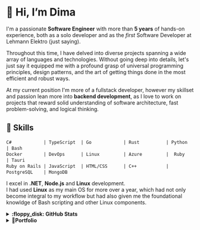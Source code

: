 
# 👋 Hi, I’m Dima

I'm a passionate **Software Engineer** with more than **5 years** of hands-on experience, both as a solo developer and as the *first* Software Developer at Lehmann Elektro (just saying).

Throughout this time, I have delved into diverse projects spanning a wide array of languages and technologies. Without going deep into details, let's just say it equipped me with a profound grasp of universal programming principles, design patterns, and the art of getting things done in the most efficient and robust ways. 

At my current position I'm more of a fullstack developer, however my skillset and passion lean more into **backend development**, as I love to work on projects that reward solid understanding of software architecture, fast problem-solving, and logical thinking.

## 🔧 Skills

```text
C#            | TypeScript  | Go            | Rust          | Python        | Bash 
Docker        | DevOps      | Linux         | Azure         |  Ruby         | Tauri                 
Ruby on Rails | JavaScript  | HTML/CSS      | C++           | PostgreSQL    | MongoDB 
```

I excel in **.NET**, **Node.js** and **Linux** development.  
I had used **Linux** as my main OS for more over a year, which had not only become integral to my workflow but had also given me the foundational knowldge of Bash scripting and other Linux components.

<details>
    <summary><b>:floppy_disk: GitHub Stats</b></summary>
<div align="center">
    <img src="http://github-profile-summary-cards.vercel.app/api/cards/profile-details?username=d1msk1y&theme=transparent"/>
    <img src="http://github-profile-summary-cards.vercel.app/api/cards/stats?username=d1msk1y&theme=transparent" />
    <a href="https://git.io/streak-stats"><img src="https://streak-stats.demolab.com?user=d1msk1y&theme=transparent&hide_border=true&card_width=357&hide_total_contributions=true" alt="GitHub Streak" /></a>
</div>

 </details>

[//]: # (portfolio section)
<details>
    <summary><b>📂Portfolio</b></summary>

<details>
    <summary><b>-📂Game Development</b></summary>
        <details>
    <summary><b>--📦Lehmann Stylized Pac-Man Clone</b></summary>
    <h3>Lehmann Stylized Pac-Man Clone</h3>
    <p>A custom clone of the classic arcade game "Pac-Man," designed and stylized to align with lehmann's brand identity. Developed in C# using Unity, this project included a leaderboard feature, custom levels, and ghost designs that represented sponsors and the company’s branding, making it a unique marketing tool.</p>
    <p><b>Role:</b> Unity Game Developer</p>
    <p><b>Company:</b> A-Lehmann-Elektro-AG</p>
    <img src="portfolio/pacman/menu.png" alt="Pac-Man Menu">
    <img src="portfolio/pacman/tutorial.png" alt="Pac-Man Tutorial">
    <img src="portfolio/pacman/lehmann.png" alt="Pac-Man Lehmann">
    <img src="portfolio/pacman/frightened.png" alt="Pac-Man Frightened">
</details>
<details>
    <summary><b>--📦DVDE</b></summary>
    <h3>DVDE: Dude Story (Read as "Dude")</h3>
    <p>DVDE is an archived 2D Top-Down shooter, I started developing back in the fall 2021, but never got to release it.</p>
    <p>About: `DVDE: Dude Story is a Top-down Shoot'em-up 2d shooter with the bunch of guns, upgrades, skills, customization and AI enemies. Your main task is to pass through procedurally generated rooms and destroy enemies.</p>
    <p><b>Role:</b> Unity Game Developer</p>
    <p><b>Company:</b> Self-Employed</p>
    <h4>GitHub: <a href="https://github.com/d1msk1y/DVDE">d1msk1y/dvde</a></h4>
    <h4>Game Trailer: <a href="https://www.youtube.com/watch?v=PBXpun9bqEw">Youtube | DVDE Trailer</a></h4>
</details>
<details>
<summary><b>--📦Insane Islands</b></summary>
<h3>Insane Islands</h3>
<p>Insane Islands is a 3D adventure game I developed quite a while ago, back in 2021</p>
<p>About:
You play as a bomb💣, your main task is to get to the finish line before it explodes, only the difficulty lies in the fact that the bomb is controlled by tilting your phone, the faster you pass the level, the more stars you get🌟.

You have to ride on wooden bridges in the forest with extreme jumps.
In some levels, you have to be cunning to pass the level faster and get more stars🌟</p>
<p><b>Role:</b> Unity Game Developer</p>
<p><b>Company:</b> Self-Employed</p>
<h4>GitHub: <a href="https://github.com/d1msk1y/insane-islands">d1msk1y/insane-islands</a></h4>
<img src="portfolio/insane-islands/9QWe+f.png">
<img src="portfolio/insane-islands/AG2Dd1.png">
<img src="portfolio/insane-islands/MxEXLh.png">
</details>
<details>
<summary><b>--📦Pulsfire: Signs of Life</b></summary>
<h3>Pulsfire: Signs of Life</h3>
<p>This is a submission to a 48 hours game jame "Area of Effect 2021" with the theme "Signs of Life"

About: Puls Fire: SoF is a runner game created in 2 days for Area of Effects 2021 Game Jam. The main character is in intensive care. Doctors have given him a chance to survive with the help of a defibrillator, but he must keep his heart rate within a normal range to stay alive.</p>
<p><b>Role:</b> Unity Game Developer</p>
<p><b>Company:</b> Self-Employed</p>
<h4>GitHub: <a href="https://github.com/d1msk1y/signs-of-life">d1msk1y/signs-of-life</a></h4>
<h4>Itch IO: <a href="https://aaj-studio.itch.io/pulsfire">Dedicated Webpage</a></h4>
<img src="portfolio/pulsfire/screen0.png">
<img src="portfolio/pulsfire/screen2.png">

</details>
<details>
    <summary><b>--📦Shoot!</b></summary>
    <h3>Shoot!</h3>
    <p>This is an irregular type of a 2D Shooter I depeloped and released after my first released project</p>
    <p>About: 
Your main task is to move around the world using weapon recoil and destroy enemies💥.

For each destroyed enemy, you will receive experience and coins. For these coins, you can buy new weapons or improve old ones, as well as buy skills.

Throughout the gameplay, you will encounter various obstacles. There are 6 types of obstacles in total, but the most advanced are missiles.

The game features so called `Skills`. There are many of them in the game, and each one of them has its own purpose, but generally speaking, every skill help you earn more coins, hence help you open other skills. 
    </p>
    <p><b>Role:</b> Unity Game Developer</p>
    <p><b>Company:</b> Self-Employed</p>
    <h4>GitHub: <a href="https://github.com/d1msk1y/shoot">d1msk1y/shoot</a></h4>
    <!-- <img src="portfolio/danger-cube/screen-0.png"> -->
    <!-- <img src="portfolio/danger-cube/screen-1.png"> -->
</details>
<details>
    <summary><b>--📦Danger Cube</b></summary>
    <h3>Danger Cube</h3>
    <p>This is the first project I had released back in 2021, and that im least proud of, however I think it is still worth mentioning, for the sake of the complete portfolio</p>
    <p>About: Danger Cube is basically a really simple 2d runner built on unity. You play as a cube, cube hit another cube = death, as simple as that. You can unlock various skins by reaching more score. It is pointless to mention how bad the code is, if you're brave enough to take a look at it, you're welcome to the github repo below</p>
    <p><b>Role:</b> Unity Game Developer</p>
    <p><b>Company:</b> Self-Employed</p>
    <h4>GitHub: <a href="https://github.com/d1msk1y/danger-cube">d1msk1y/dange-cube</a></h4>
    <img src="portfolio/danger-cube/screen-0.png">
    <img src="portfolio/danger-cube/screen-1.png">
</details>

</details>
    <details>
        <summary><b>-📦Lehmann Connector (v2.0)</b></summary>
        <h3>Lehmann Connector (v2.0)</h3>
        <p>A .NET application designed to streamline the management of incoming calls for On-Call Support by displaying the caller's customer information. Originally integrated with 3CX, a business phone system, I contributed to the project by developing the integration with Microsoft Teams, alongside other miscellaneous features. Additionally, I played a key role in revamping the licensing system by developing a Cloud Licensing Service hosted on Azure Functions.</p>
        <p><b>Role:</b> Backend .NET Developer</p>
        <p><b>Company:</b> A-Lehmann-Elektro-AG</p>
        <img src="portfolio/connector/connector.png" alt="Lehmann Connector Image">
    </details>
    <details>
        <summary><b>-📦Webshop</b></summary>
        <h3>Webshop</h3>
        <p>Webshop is an integrated into a Business-Software product catalogue that lists products imported into the Mongo DB from an XML/CSV file. The Webshop interacts with the Business-Software's API to add desired items to an invoice/project/ticket with all the required params like: Buy/Sell Price, Manufacturer, Quantity and Description. The backend is on Node.JS with handlebars for lighweight server-side rendering. The Webshop's REST API provides endpoints for manual import; UI import with progress bar and import status; and the actual catalogue page.</p>
        <p><b>Role:</b> Full-Stack node.js Developer</p>
        <p><b>Company:</b> A-Lehmann-Elektro-AG</p>
        <img src="portfolio/webshop/mainpage.png" alt="Webshop Image">
        <img src="portfolio/webshop/importfinish.png" alt="Webshop Image">
    </details>
    <details>
        <summary><b>-📦Grafana Solar Flow</b></summary>
        <h3>Grafana Solar Flow</h3>
        <p>A custom Grafana plugin for visualizing real-time solar panel data, displaying the current production, usage, and waste ratios. The plugin is built using TypeScript and leverages the Grafana SDK to interact with the Grafana backend, providing an intuitive and informative dashboard for solar energy management.</p>
        <p><b>Role:</b> Database Plugin Developer</p>
        <p><b>Company:</b> A-Lehmann-Elektro-AG</p>
        <h4>GitHub: <a href="https://github.com/A-Lehmann-Elektro-AG/solar-flow-grafana">A-Lehmann-Elektro-AG/solar-flow-grafana</a></h4>
        <img src="portfolio/grafana-solar-flow/demo.gif" alt="Grafana Solar Flow Demo">
    </details>
    <details>
        <summary><b>-📦Aepli Solar</b></summary>
        <h3>Aepli Solar</h3>
        <p>A web application for solar energy visualization, allowing users to monitor real-time data from solar panels. My contributions to this project laid the groundwork for the development of a related Grafana plugin, enhancing data visualization capabilities.</p>
        <p><b>Role:</b> Full-Stack node.js Developer</p>
        <p><b>Company:</b> A-Lehmann-Elektro-AG</p>
        <img src="portfolio/aepli-solar/img.png" alt="Aepli Solar Image">
    </details>
        <details>
        <summary><b>-📦Fusion Solar</b></summary>
        <h3>Fusion Solar</h3>
        <p>A solar energy visualization web application that I contributed to, featuring customizable color palettes and iconography. This tool allows users to monitor and visualize solar energy production and usage with a tailored interface that fits various branding requirements.</p>
        <p><b>Role:</b> Full-Stack node.js Developer</p>
        <p><b>Company:</b> A-Lehmann-Elektro-AG</p>
        <img src="portfolio/fusion-solar/image.png" alt="Fusion Solar Image">
    </details>
</details>
</details>

